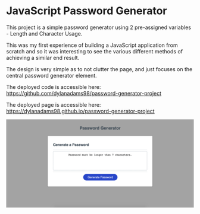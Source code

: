 # JavaScript Password Generator

This project is a simple password generator using 2 pre-assigned variables - Length and Character Usage.

This was my first experience of building a JavaScript application from scratch and so it was interesting to see the various different methods of achieving a similar end result.

The design is very simple as to not clutter the page, and just focuses on the central password generator element.

The deployed code is accessible here: https://github.com/dylanadams98/password-generator-project

The deployed page is accessible here: https://dylanadams98.github.io/password-generator-project

![Application Screenshot](Assets/Screenshot.png)